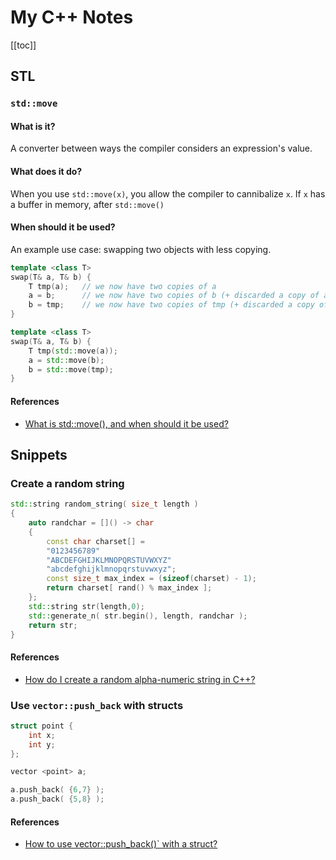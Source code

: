 # My C++ Notes

[[toc]]

## STL

### `std::move`

#### What is it?

A converter between ways the compiler considers an expression's value.

#### What does it do?

When you use `std::move(x)`, you allow the compiler to cannibalize `x`. If `x` has a buffer in memory, after `std::move()`

#### When should it be used?

An example use case: swapping two objects with less copying.

```cpp
template <class T>
swap(T& a, T& b) {
    T tmp(a);   // we now have two copies of a
    a = b;      // we now have two copies of b (+ discarded a copy of a)
    b = tmp;    // we now have two copies of tmp (+ discarded a copy of b)
}
```

```cpp
template <class T>
swap(T& a, T& b) {
    T tmp(std::move(a));
    a = std::move(b);
    b = std::move(tmp);
}
```

#### References

- [What is std::move(), and when should it be used?](https://stackoverflow.com/a/27026280/9639472)

## Snippets

### Create a random string

```cpp
std::string random_string( size_t length )
{
    auto randchar = []() -> char
    {
        const char charset[] =
        "0123456789"
        "ABCDEFGHIJKLMNOPQRSTUVWXYZ"
        "abcdefghijklmnopqrstuvwxyz";
        const size_t max_index = (sizeof(charset) - 1);
        return charset[ rand() % max_index ];
    };
    std::string str(length,0);
    std::generate_n( str.begin(), length, randchar );
    return str;
}
```

#### References

- [How do I create a random alpha-numeric string in C++?](https://stackoverflow.com/a/12468109/9639472)

### Use `vector::push_back` with structs

```cpp
struct point {
    int x;
    int y;
};

vector <point> a;

a.push_back( {6,7} );
a.push_back( {5,8} );
```

#### References

- [How to use vector::push_back()` with a struct?](https://stackoverflow.com/a/49369866/9639472)
